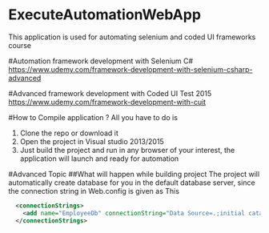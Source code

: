 # ExecuteAutomationWebApp
This application is used for automating selenium and coded UI frameworks course

#Automation framework development with Selenium C#
https://www.udemy.com/framework-development-with-selenium-csharp-advanced

#Advanced framework development with Coded UI Test 2015
https://www.udemy.com/framework-development-with-cuit

#How to Compile application ?
All you have to do is 

1. Clone the repo or download it
2. Open the project in Visual studio 2013/2015
3. Just build the project and run in any browser of your interest, the application will launch and ready for automation

#Advanced Topic
##What will happen while building project
The project will automatically create database for you in the default database server, since the connection string in Web.config is given as This
```xml
  <connectionStrings>
    <add name="EmployeeDb" connectionString="Data Source=.;initial catalog=EmployeeDB;integrated security=True" providerName="System.Data.SqlClient" />
  </connectionStrings>
```

